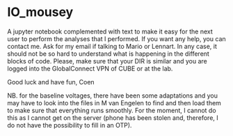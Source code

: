 # IO_mousey
A jupyter notebook complemented with text to make it easy for the next user to perform the analyses that I performed. 
If you want any help, you can contact me. Ask for my email if talking to Mario or Lennart. In any case, it should not be so hard to understand what is happening in the different blocks of code. Please, make sure that your DIR is similar and you are logged into the GlobalConnect VPN of CUBE or at the lab. 

Good luck and have fun,
Coen


NB. for the baseline voltages, there have been some adaptations and you may have to look into the files in M van Engelen to find and then load them to make sure that everything runs smoothly. For the moment, I cannot do this as I cannot get on the server (phone has been stolen and, therefore, I do not have the possibility to fill in an OTP). 
